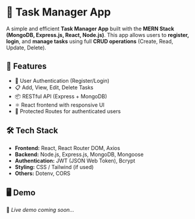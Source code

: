 # 📝 Task Manager App

A simple and efficient **Task Manager App** built with the **MERN Stack (MongoDB, Express.js, React, Node.js)**. This app allows users to **register, login**, and **manage tasks** using full **CRUD operations** (Create, Read, Update, Delete).

## 🚀 Features

- 🔐 User Authentication (Register/Login)
- 📋 Add, View, Edit, Delete Tasks
- 📦 RESTful API (Express + MongoDB)
- ⚛️ React frontend with responsive UI
- 🔐 Protected Routes for authenticated users

## 🛠️ Tech Stack

- **Frontend:** React, React Router DOM, Axios
- **Backend:** Node.js, Express.js, MongoDB, Mongoose
- **Authentication:** JWT (JSON Web Token), Bcrypt
- **Styling:** CSS / Tailwind (if used)
- **Others:** Dotenv, CORS

## 🖥️ Demo

🚧 *Live demo coming soon...*



